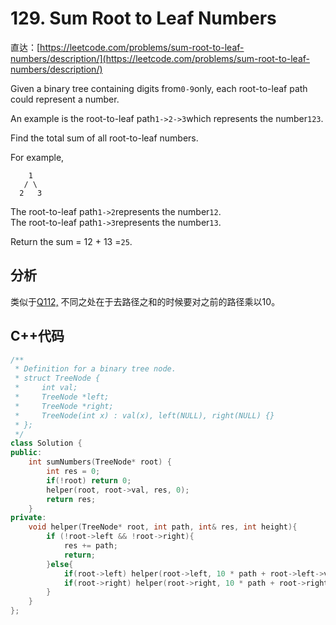 # 129. Sum Root to Leaf Numbers

直达：[https://leetcode.com/problems/sum-root-to-leaf-numbers/description/](https://leetcode.com/problems/sum-root-to-leaf-numbers/description/)

Given a binary tree containing digits from`0-9`only, each root-to-leaf path could represent a number.

An example is the root-to-leaf path`1->2->3`which represents the number`123`.

Find the total sum of all root-to-leaf numbers.

For example,

```
    1
   / \
  2   3
```

The root-to-leaf path`1->2`represents the number`12`.  
The root-to-leaf path`1->3`represents the number`13`.

Return the sum = 12 + 13 =`25`.

## 分析

类似于[Q112,](https://senliuy.gitbooks.io/leetcode/content/chapter1/15-shu/q112-path-sum.html) 不同之处在于去路径之和的时候要对之前的路径乘以10。

## C++代码

```cpp
/**
 * Definition for a binary tree node.
 * struct TreeNode {
 *     int val;
 *     TreeNode *left;
 *     TreeNode *right;
 *     TreeNode(int x) : val(x), left(NULL), right(NULL) {}
 * };
 */
class Solution {
public:
    int sumNumbers(TreeNode* root) {
        int res = 0;
        if(!root) return 0;
        helper(root, root->val, res, 0);
        return res;
    }
private:
    void helper(TreeNode* root, int path, int& res, int height){
        if (!root->left && !root->right){
            res += path;
            return;
        }else{
            if(root->left) helper(root->left, 10 * path + root->left->val, res, height+1);
            if(root->right) helper(root->right, 10 * path + root->right->val, res, height+1);
        }
    }
};
```



